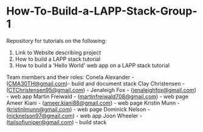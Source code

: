 # How-To-Build-a-LAPP-Stack-Group-1

Repository for tutorials on the following:
1. Link to Website describing project
2. How to build a LAPP stack tutorial
3. How to build a 'Hello World' web app on a LAPP stack tutorial

Team members and their roles:
Conela Alexander - (CMA30TH@gmail.com)- build and document stack 
Clay Christensen - (CTChristensen95@gmail.com) - 
Jenaleigh Fox - (jenaleighfox@gmail.com) - web app
Martin Freiwald - (martinfreiwald708@gmail.com) - web page
Ameer Kiani - (ameer.kiani88@gmail.com) - web page
Kristin Munn - (kristinlmunn@gmail.com) - web page
Dominick Nelson - (nicknelson97@gmail.com) - web app
Joon Wheeler - (tailsofjuniper@gmail.com) - build stack
